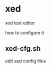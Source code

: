 # xed

xed text editor

how to configure it

xed-cfg.sh
--------------------------------------------------------------------------------
edit xed config files
